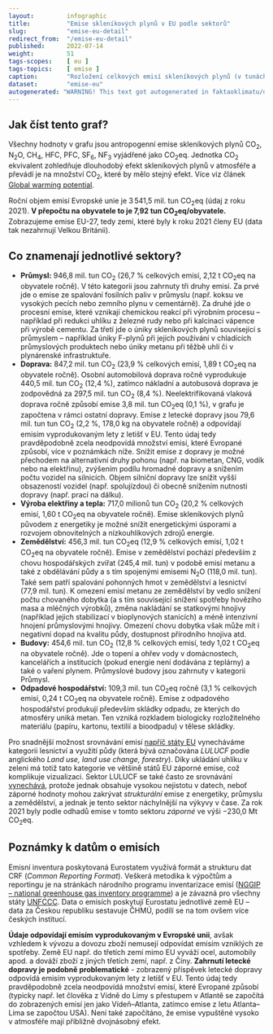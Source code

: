 ```yaml
---
layout:         infographic
title:          "Emise skleníkových plynů v EU podle sektorů"
slug:           "emise-eu-detail"
redirect_from:  "/emise-eu-detail"
published:      2022-07-14
weight:         51
tags-scopes:    [ eu ]
tags-topics:    [ emise ]
caption:        "Rozložení celkových emisí skleníkových plynů (v tunách CO<sub>2</sub> ekvivalentu) v EU za rok 2021 v jednotlivých sektorech lidské činnosti. Roční objem emisí Evropské unie je 3 541,45 mil. tun (údaj z roku 2021). V přepočtu na obyvatele to je 7,92 tun CO<sub>2</sub>eq/obyvatele."
dataset:        "emise-eu"
autogenerated: "WARNING! This text got autogenerated in faktaoklimatu/data-analysis on 2023-10-03. Do not change here, fix it in the source notebook."
---
```


## Jak číst tento graf?

Všechny hodnoty v grafu jsou <glossary id="antropogennisklenikoveplyny">antropogenní emise</glossary> skleníkových plynů CO<sub>2</sub>, N<sub>2</sub>O, CH<sub>4</sub>, HFC, PFC, SF<sub>6</sub>, NF<sub>3</sub> vyjádřené jako <glossary id="co2eq">CO<sub>2</sub>eq</glossary>. Jednotka CO<sub>2</sub> ekvivalent zohledňuje dlouhodobý efekt skleníkových plynů v atmosféře a převádí je na množství CO<sub>2</sub>, které by mělo stejný efekt. Více viz článek [Global warming potential](https://en.wikipedia.org/wiki/Global_warming_potential).

Roční objem emisí Evropské unie je 3&thinsp;541,5 mil. tun CO<sub>2</sub>eq (údaj z roku 2021). __V přepočtu na obyvatele to je 7,92 tun CO<sub>2</sub>eq/obyvatele.__ Zobrazujeme emise EU-27, tedy zemí, které byly k roku 2021 členy EU (data tak nezahrnují Velkou Británii).

## Co znamenají jednotlivé sektory?

* __Průmysl:__ 946,8 mil. tun CO<sub>2</sub> (26,7 % celkových emisí, 2,12 t CO<sub>2</sub>eq na obyvatele ročně). V této kategorii jsou zahrnuty tři druhy emisí. Za prvé jde o emise ze spalování fosilních paliv v průmyslu (např. koksu ve vysokých pecích nebo zemního plynu v cementárně). Za druhé jde o procesní emise, které vznikají chemickou reakcí při výrobním procesu – například při redukci uhlíku z železné rudy nebo při kalcinaci vápence při výrobě cementu. Za třetí jde o úniky skleníkových plynů související s průmyslem – například úniky F-plynů při jejich používání v chladících průmyslových produktech nebo úniky metanu při těžbě uhlí či v plynárenské infrastruktuře.
* __Doprava:__ 847,2 mil. tun CO<sub>2</sub> (23,9 % celkových emisí, 1,89 t CO<sub>2</sub>eq na obyvatele ročně). Osobní automobilová doprava ročně vyprodukuje 440,5 mil. tun CO<sub>2</sub> (12,4 %), zatímco nákladní a autobusová doprava je zodpovědná za 297,5 mil. tun CO<sub>2</sub> (8,4 %). Neelektrifikovaná vlaková doprava ročně způsobí emise 3,8 mil. tun CO<sub>2</sub>eq (0,1 %), v grafu je započtena v rámci ostatní dopravy. Emise z letecké dopravy jsou 79,6 mil. tun tun CO<sub>2</sub> (2,2 %, 178,0 kg na obyvatele ročně) a odpovídají emisím vyprodukovaným lety z letišť v EU. Tento údaj tedy pravděpodobně zcela neodpovídá množství emisí, které Evropané způsobí, více v poznámkách níže. Snížit emise z dopravy je možné přechodem na alternativní druhy pohonu (např. na biometan, CNG, vodík nebo na elektřinu), zvýšením podílu hromadné dopravy a snížením počtu vozidel na silnicích. Objem silniční dopravy lze snížit vyšší obsazeností vozidel (např. spolujízdou) či obecně snížením nutnosti dopravy (např. prací na dálku).
* __Výroba elektřiny a tepla:__ 717,0 milionů tun CO<sub>2</sub> (20,2 % celkových emisí, 1,60 t CO<sub>2</sub>eq na obyvatele ročně).  Emise skleníkových plynů původem z energetiky je možné snížit energetickými úsporami a rozvojem obnovitelných a nízkouhlíkových zdrojů energie.
* __Zemědělství:__ 456,3 mil. tun CO<sub>2</sub>eq (12,9 % celkových emisí, 1,02 t CO<sub>2</sub>eq na obyvatele ročně). Emise v zemědělství pochází především z chovu hospodářských zvířat (245,4 mil. tun) v podobě emisí metanu a také z obdělávání půdy a s tím spojenými emisemi N<sub>2</sub>O (118,0 mil. tun). Také sem patří spalování pohonných hmot v zemědělství a lesnictví (77,9 mil. tun). K omezení emisí metanu ze zemědělství by vedlo snížení počtu chovaného dobytka (a s tím související snížení spotřeby hovězího masa a mléčných výrobků), změna nakládání se statkovými hnojivy (například jejich stabilizací v bioplynových stanicích) a méně intenzivní hnojení průmyslovými hnojivy. Omezení chovu dobytka však může mít i negativní dopad na kvalitu půdy, dostupnost přírodního hnojiva atd.
* __Budovy:__ 454,6 mil. tun CO<sub>2</sub> (12,8 % celkových emisí, tedy 1,02 t CO<sub>2</sub>eq na obyvatele ročně). Jde o topení a ohřev vody v domácnostech, kancelářích a institucích (pokud energie není dodávána z teplárny) a také o vaření plynem. Průmyslové budovy jsou zahrnuty v kategorii Průmysl.
* __Odpadové hospodářství:__ 109,3 mil. tun CO<sub>2</sub>eq ročně (3,1 % celkových emisí, 0,24 t CO<sub>2</sub>eq na obyvatele ročně). Emise z odpadového hospodářství produkují především skládky odpadu, ze kterých do atmosféry uniká metan. Ten vzniká rozkladem biologicky rozložitelného materiálu (papíru, kartonu, textilií a bioodpadu) v tělese skládky.

Pro snadnější možnost srovnávání emisí [napříč státy EU](/infografiky/emise-vybrane-staty) vynecháváme kategorii lesnictví a využití půdy (která bývá označována _LULUCF_ podle anglického _Land use, land use change, forestry_). Díky ukládání uhlíku v zeleni má totiž tato kategorie ve většině států EU záporné emise, což komplikuje vizualizaci. Sektor LULUCF se také často ze srovnávání [vynechává](https://climateactiontracker.org/methodology/indc-ratings-and-lulucf/), protože jednak obsahuje vysokou nejistotu v datech, neboť záporné hodnoty mohou zakrývat _strukturální_ emise z energetiky, průmyslu a zemědělství, a jednak je tento sektor náchylnější na výkyvy v čase.  Za rok 2021 byly podle odhadů emise v tomto sektoru _záporné_ ve výši −230,0 Mt CO<sub>2</sub>eq.

## Poznámky k datům o emisích

Emisní inventura poskytovaná Eurostatem využívá formát a strukturu dat CRF (_Common Reporting Format_). Veškerá metodika k výpočtům a reportingu je na stránkách národního programu inventarizace emisí ([NGGIP – national greenhouse gas inventory programme](https://www.ipcc-nggip.iges.or.jp/)) a je závazná pro všechny státy [UNFCCC](https://cs.wikipedia.org/wiki/R%C3%A1mcov%C3%A1_%C3%BAmluva_OSN_o_zm%C4%9Bn%C4%9B_klimatu). Data o emisích poskytují Eurostatu jednotlivé země EU – data za Českou republiku sestavuje ČHMÚ, podílí se na tom ovšem více českých institucí.

**Údaje odpovídají emisím vyprodukovaným v Evropské unii**, avšak vzhledem k vývozu a dovozu zboží nemusejí odpovídat emisím vzniklých ze spotřeby. Země EU např. do třetích zemí mimo EU vyváží ocel, automobily apod. a dováží zboží z jiných třetích zemí, např. z Číny. **Zahrnutí letecké dopravy je podobně problematické** - zobrazený příspěvek letecké dopravy odpovídá emisím vyprodukovaným lety z letišť v EU. Tento údaj tedy pravděpodobně zcela neodpovídá množství emisí, které Evropané způsobí (typicky např. let člověka z Vídně do Limy s přestupem v Atlantě se započítá do zobrazených emisí jen jako Vídeň–Atlanta, zatímco emise z letu Atlanta–Lima se započtou USA). Není také započítáno, že emise vypuštěné vysoko v atmosféře mají přibližně dvojnásobný efekt.
